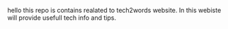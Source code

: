 hello this repo is contains realated to tech2words website. In this webiste will provide usefull tech info and tips.